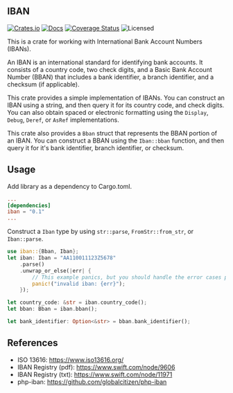 IBAN
----
[![Crates.io][crates-badge]][crates-url]
[![Docs][docs-badge]][docs-url]
[![Coverage Status][codecov-badge]][codecov-url]
![Licensed][license-badge]

[crates-badge]: https://img.shields.io/crates/v/iban
[crates-url]: https://crates.io/crates/iban
[docs-badge]: https://img.shields.io/docsrs/iban/latest
[docs-url]: https://docs.rs/iban/latest/iban
[license-badge]: https://img.shields.io/crates/l/iban
[codecov-badge]: https://img.shields.io/codecov/c/gh/JohnPeel/iban?token=YOLN6DIBGC
[codecov-url]: https://codecov.io/gh/JohnPeel/iban

This is a crate for working with International Bank Account Numbers (IBANs).

An IBAN is an international standard for identifying bank accounts. It consists of a country
code, two check digits, and a Basic Bank Account Number (BBAN) that includes a bank identifier, a branch identifier, and a checksum (if applicable).

This crate provides a simple implementation of IBANs. You can construct an IBAN using a
string, and then query it for its country code, and
check digits. You can also obtain spaced or electronic formatting using the `Display`, `Debug`,
`Deref`, or `AsRef` implementations.

This crate also provides a `Bban` struct that represents the BBAN portion of an IBAN.
You can construct a BBAN using the `Iban::bban` function, and then query it for it's
bank identifier, branch identifier, or checksum.

## Usage

Add library as a dependency to Cargo.toml.

```toml
...
[dependencies]
iban = "0.1"
...
```

Construct a `Iban` type by using `str::parse`, `FromStr::from_str`, or `Iban::parse`.

```rust
use iban::{Bban, Iban};
let iban: Iban = "AA110011123Z5678"
    .parse()
    .unwrap_or_else(|err| {
        // This example panics, but you should handle the error cases properly.
        panic!("invalid iban: {err}");
    });

let country_code: &str = iban.country_code();
let bban: Bban = iban.bban();

let bank_identifier: Option<&str> = bban.bank_identifier();
```

## References
* ISO 13616: <https://www.iso13616.org/>
* IBAN Registry (pdf): <https://www.swift.com/node/9606>
* IBAN Registry (txt): <https://www.swift.com/node/11971>
* php-iban: <https://github.com/globalcitizen/php-iban>
